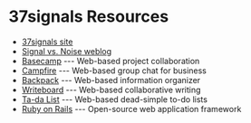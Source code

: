 37signals Resources
===================

-   [37signals site](http://www.37signals.com)
-   [Signal vs. Noise weblog](http://www.37signals.com/svn)
-   [Basecamp](http://www.basecamphq.com) --- Web-based project
    collaboration
-   [Campfire](http://www.campfirenow.com) --- Web-based group chat for
    business
-   [Backpack](http://www.backpackit.com) --- Web-based information
    organizer
-   [Writeboard](http://www.writeboard.com) --- Web-based collaborative
    writing
-   [Ta-da List](http://www.tadalist.com) --- Web-based dead-simple
    to-do lists
-   [Ruby on Rails](http://www.rubyonrails.org) --- Open-source web
    application framework
